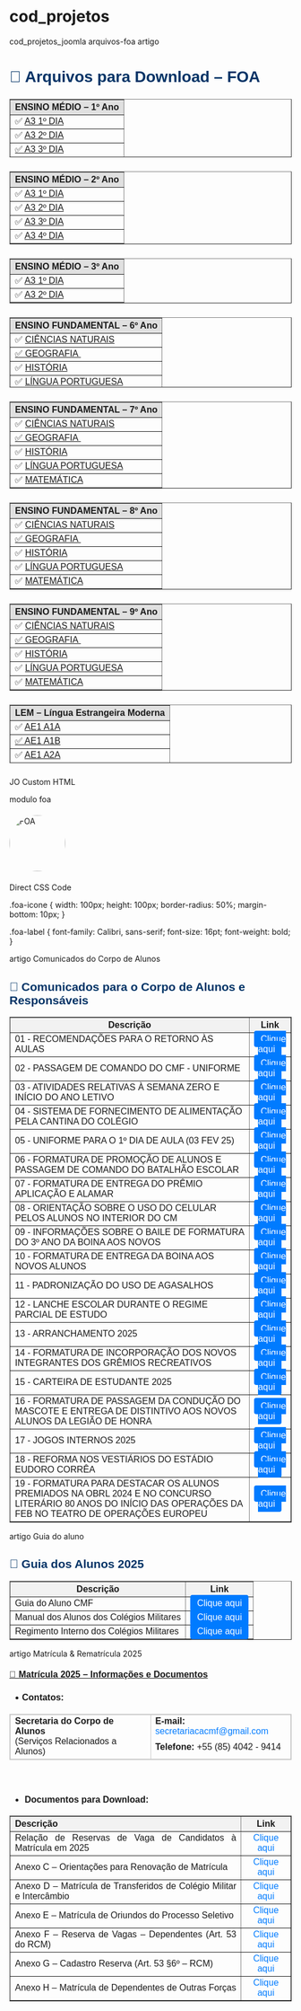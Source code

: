 # cod_projetos
cod_projetos_joomla
arquivos-foa artigo



<div style="max-width: 800px; margin: 0px auto; font-family: Arial, sans-serif; font-size: 14pt; text-align: justify;">
<h2 style="color: #003366;">📁 Arquivos para Download – FOA</h2>
<table style="width: 100%; border-collapse: collapse; margin-bottom: 25px; height: 104px;" border="1" cellspacing="0" cellpadding="10">
<thead style="background-color: #e0e0e0;">
<tr style="height: 20.8px;">
<th style="text-align: left; width: 100%; height: 20.8px;">ENSINO MÉDIO – 1º Ano</th>
</tr>
</thead>
<tbody>
<tr style="height: 20.8px;">
<td style="height: 20.8px;">✅ <a href="images/FOA 1 Trim/Medio/1 Ano/A3 1 ANO 1 DIA - FOA.pdf">A3 1º DIA</a></td>
</tr>
<tr style="height: 20.8px;">
<td style="height: 20.8px;">✅ <a href="images/FOA%201%20Trim/Medio/1%20Ano/A3 1 ANO 2 DIA - FOA.pdf">A3 2º DIA</a></td>
</tr>
<tr style="height: 20.8px;">
<td style="height: 20.8px;"><a href="images/FOA 1 Trim/Medio/1 Ano/A3 1 ANO 3 DIA - FOA.pdf" target="_blank" rel="noopener">✅ A3 3º DIA</a></td>
</tr>
<tr style="height: 20.8px;">
<td style="height: 20.8px;">✅ <a href="images/FOA%201%20Trim/Medio/1%20Ano/A3 1 ANO 4 DIA - FOA.pdf">A3 4º DIA</a></td>
</tr>
</tbody>
</table>
<table style="width: 100%; border-collapse: collapse; margin-bottom: 25px;" border="1" cellspacing="0" cellpadding="10">
<thead style="background-color: #e0e0e0;">
<tr>
<th style="text-align: left; width: 100%;">ENSINO MÉDIO – 2º Ano</th>
</tr>
</thead>
<tbody>
<tr>
<td>✅ <a href="images/FOA 1 Trim/Medio/2 Ano/A3 2 ANO 1 DIA - FOA.pdf">A3 1º DIA</a> </td>
</tr>
<tr>
<td>✅ <a href="images/FOA 1 Trim/Medio/2 Ano/A3 2 ANO 2 DIA - FOA.pdf">A3 2º DIA</a></td>
</tr>
<tr>
<td>✅ <a href="images/FOA 1 Trim/Medio/2 Ano/A3 2 ANO 3 DIA - FOA.pdf">A3 3º DIA</a> </td>
</tr>
<tr>
<td>✅ <a href="images/FOA 1 Trim/Medio/2 Ano/A3 2 ANO 4 DIA - FOA.pdf">A3 4º DIA</a> </td>
</tr>
</tbody>
</table>
<table style="width: 100%; border-collapse: collapse; margin-bottom: 25px;" border="1" cellspacing="0" cellpadding="10">
<thead style="background-color: #e0e0e0;">
<tr>
<th style="text-align: left; width: 100%;">ENSINO MÉDIO – 3º Ano</th>
</tr>
</thead>
<tbody>
<tr>
<td>✅ <a href="images/FOA 1 Trim/Medio/3 Ano/A3 3 ANO 1 DIA - FOA.pdf">A3 1º DIA</a></td>
</tr>
<tr>
<td>✅ <a href="images/FOA 1 Trim/Medio/3 Ano/A3 3 ANO 2 DIA - FOA.pdf">A3 2º DIA</a></td>
</tr>
</tbody>
</table>
<table style="width: 100%; border-collapse: collapse; margin-bottom: 25px; height: 124.8px;" border="1" cellspacing="0" cellpadding="10">
<thead style="background-color: #e0e0e0;">
<tr style="height: 20.8px;">
<th style="text-align: left; width: 100%; height: 20.8px;">ENSINO FUNDAMENTAL – 6º Ano</th>
</tr>
</thead>
<tbody>
<tr style="height: 20.8px;">
<td style="height: 20.8px;">✅ <a href="images/FOA%201%20Trim/Fundamental/CN/AE1 CN 6ANO - FOA.pdf">CIÊNCIAS NATURAIS</a></td>
</tr>
<tr style="height: 20.8px;">
<td style="height: 20.8px;"><a href="images/FOA%201%20Trim/Fundamental/GEO/AE1%20GEO%206ANO%20-%20FOA.pdf">✅ GEOGRAFIA </a></td>
</tr>
<tr style="height: 20.8px;">
<td style="height: 20.8px;">✅ <a href="images/FOA%201%20Trim/Fundamental/HIS/AE1 HIS 6ANO - FOA.pdf">HISTÓRIA</a></td>
</tr>
<tr style="height: 20.8px;">
<td style="height: 20.8px;">✅ <a href="images/FOA%201%20Trim/Fundamental/LP/AE1%20POR%206ANO%20-%20FOA.pdf">LÍNGUA PORTUGUESA</a></td>
</tr>
<tr style="height: 20.8px;">
<td style="height: 20.8px;">✅ <a href="images/FOA%201%20Trim/Fundamental/MAT/AE1%20MAT%206ANO%20-%20FOA.pdf">MATEMÁTICA</a></td>
</tr>
</tbody>
</table>
<table style="width: 100%; border-collapse: collapse; margin-bottom: 25px;" border="1" cellspacing="0" cellpadding="10">
<thead style="background-color: #e0e0e0;">
<tr>
<th style="text-align: left; width: 100%;">ENSINO FUNDAMENTAL – 7º Ano</th>
</tr>
</thead>
<tbody>
<tr>
<td style="height: 20.8px; width: 100%;">✅ <a href="images/FOA%201%20Trim/Fundamental/CN/AE1 CN 7ANO - FOA.pdf">CIÊNCIAS NATURAIS</a></td>
</tr>
<tr>
<td style="height: 20.8px; width: 100%;"><a href="images/FOA%201%20Trim/Fundamental/GEO/AE1 GEO 7ANO - FOA.pdf">✅ GEOGRAFIA </a></td>
</tr>
<tr>
<td style="height: 20.8px; width: 100%;">✅ <a href="images/FOA%201%20Trim/Fundamental/HIS/AE1%20HIS%207ANO%20-%20FOA.pdf">HISTÓRIA</a></td>
</tr>
<tr>
<td style="height: 20.8px; width: 100%;">✅ <a href="images/FOA%201%20Trim/Fundamental/LP/AE1 POR 7ANO - FOA.pdf">LÍNGUA PORTUGUESA</a></td>
</tr>
<tr>
<td style="height: 20.8px; width: 100%;">✅ <a href="images/FOA%201%20Trim/Fundamental/MAT/AE1 MAT 7ANO - FOA.pdf">MATEMÁTICA</a></td>
</tr>
</tbody>
</table>
<table style="width: 100%; border-collapse: collapse; margin-bottom: 25px;" border="1" cellspacing="0" cellpadding="10">
<thead style="background-color: #e0e0e0;">
<tr>
<th style="text-align: left; width: 100%;">ENSINO FUNDAMENTAL – 8º Ano</th>
</tr>
</thead>
<tbody>
<tr>
<td style="height: 20.8px; width: 100%;">✅ <a href="images/FOA%201%20Trim/Fundamental/CN/AE1%20CN%208ANO%20-%20FOA.pdf">CIÊNCIAS NATURAIS</a></td>
</tr>
<tr>
<td style="height: 20.8px; width: 100%;"><a href="images/FOA%201%20Trim/Fundamental/GEO/AE1 GEO 8ANO - FOA.pdf">✅ GEOGRAFIA </a></td>
</tr>
<tr>
<td style="height: 20.8px; width: 100%;">✅ <a href="images/FOA%201%20Trim/Fundamental/HIS/AE1 HIS 8ANO - FOA.pdf">HISTÓRIA</a></td>
</tr>
<tr>
<td style="height: 20.8px; width: 100%;">✅ <a href="images/FOA%201%20Trim/Fundamental/LP/AE1 POR 8ANO - FOA.pdf">LÍNGUA PORTUGUESA</a></td>
</tr>
<tr>
<td style="height: 20.8px; width: 100%;">✅ <a href="images/FOA%201%20Trim/Fundamental/MAT/AE1 MAT 8ANO - FOA.pdf">MATEMÁTICA</a></td>
</tr>
</tbody>
</table>
<table style="width: 100%; border-collapse: collapse; margin-bottom: 25px;" border="1" cellspacing="0" cellpadding="10">
<thead style="background-color: #e0e0e0;">
<tr>
<th style="text-align: left; width: 100%;">ENSINO FUNDAMENTAL – 9º Ano</th>
</tr>
</thead>
<tbody>
<tr>
<td style="height: 20.8px; width: 100%;">✅ <a href="images/FOA%201%20Trim/Fundamental/CN/AE1 CN 9ANO - FOA.pdf">CIÊNCIAS NATURAIS</a></td>
</tr>
<tr>
<td style="height: 20.8px; width: 100%;"><a href="images/FOA%201%20Trim/Fundamental/GEO/AE1 GEO 9ANO - FOA.pdf">✅ GEOGRAFIA </a></td>
</tr>
<tr>
<td style="height: 20.8px; width: 100%;">✅ <a href="images/FOA%201%20Trim/Fundamental/HIS/AE1 HIS 9ANO - FOA.pdf">HISTÓRIA</a></td>
</tr>
<tr>
<td style="height: 20.8px; width: 100%;">✅ <a href="images/FOA%201%20Trim/Fundamental/LP/AE1 POR 9ANO - FOA.pdf">LÍNGUA PORTUGUESA</a></td>
</tr>
<tr>
<td style="height: 20.8px; width: 100%;">✅ <a href="images/FOA%201%20Trim/Fundamental/MAT/AE1 MAT 9ANO - FOA.pdf">MATEMÁTICA</a></td>
</tr>
</tbody>
</table>
<table style="width: 100%; border-collapse: collapse; margin-bottom: 25px; height: 104px;" border="1" cellspacing="0" cellpadding="10">
<thead style="background-color: #e0e0e0;">
<tr style="height: 20.8px;">
<th style="text-align: left; width: 100%; height: 20.8px;">LEM – Língua Estrangeira Moderna</th>
</tr>
</thead>
<tbody>
<tr style="height: 20.8px;">
<td style="height: 20.8px;">✅ <a href="images/FOA%201%20Trim/Fundamental/LEM/AE1%20A1A%20-%20FOA.pdf">AE1 A1A</a></td>
</tr>
<tr style="height: 20.8px;">
<td style="height: 20.8px;"><a href="downloads/foa/lem/ingles.pdf" target="_blank" rel="noopener">✅ </a><a href="images/FOA%201%20Trim/Fundamental/LEM/AE1 A1B - FOA.pdf">AE1 A1B</a></td>
</tr>
<tr style="height: 20.8px;">
<td style="height: 20.8px;">✅ <a href="images/FOA%201%20Trim/Fundamental/LEM/AE1 A2A - FOA.pdf">AE1 A2A</a></td>
</tr>
<tr style="height: 20.8px;">
<td style="height: 20.8px;">✅ <a href="images/FOA%201%20Trim/Fundamental/LEM/AE1 A2B - FOA.pdf">AE1 A2B</a></td>
</tr>
</tbody>
</table>
</div>


JO Custom HTML


modulo foa

<div class="text-center" style="margin: 20px 0;">
  <a href="https://cmf.eb.mil.br/index.php/foa-2/arquivos-foa" style="text-decoration: none;">
    <img src="/images/icones/foa.png" alt="FOA" style="width: 100px; height: 100px; border-radius: 50%;">
  </a>
</div>


Direct CSS Code

.foa-icone {
  width: 100px;
  height: 100px;
  border-radius: 50%;
  margin-bottom: 10px;
}

.foa-label {
  font-family: Calibri, sans-serif;
  font-size: 16pt;
  font-weight: bold;
}


artigo Comunicados do Corpo de Alunos



<div style="max-width: 1000px; margin: 0 auto; font-family: Arial, sans-serif;">
<h2 style="color: #003366;">📌 Comunicados para o Corpo de Alunos e Responsáveis</h2>
<table style="border-collapse: collapse; width: 100%;" border="1" cellspacing="0" cellpadding="10">
<thead style="background-color: #f2f2f2;">
<tr>
<th style="text-align: center; width: 85.2202%;">Descrição</th>
<th style="text-align: center; width: 14.7798%;">Link</th>
</tr>
</thead>
<tbody>
<tr>
<td style="width: 85.2202%;">01 - RECOMENDAÇÕES PARA O RETORNO ÀS AULAS</td>
<td style="text-align: center; width: 14.7798%;"><a style="background-color: #007bff; color: white; padding: 6px 12px; text-decoration: none; border-radius: 4px;" href="https://cmf.eb.mil.br/images/comunicados/Alunos/Comunicado_01_RECOMENDAcoES_PARAO_RETORNO_AS_AULAS.pdf" target="_blank" rel="noopener">Clique aqui</a></td>
</tr>
<tr>
<td style="width: 85.2202%;">02 - PASSAGEM DE COMANDO DO CMF - UNIFORME</td>
<td style="text-align: center; width: 14.7798%;"><a style="background-color: #007bff; color: white; padding: 6px 12px; text-decoration: none; border-radius: 4px;" href="https://cmf.eb.mil.br/images/comunicados/Alunos/Comunicado 02 - PASSAGEM DE COMANDO DO CMF - UNIFORME.pdf" target="_blank" rel="noopener">Clique aqui</a></td>
</tr>
<tr>
<td style="width: 85.2202%;">03 - ATIVIDADES RELATIVAS À SEMANA ZERO E INÍCIO DO ANO LETIVO</td>
<td style="text-align: center; width: 14.7798%;"><a style="background-color: #007bff; color: white; padding: 6px 12px; text-decoration: none; border-radius: 4px;" href="https://cmf.eb.mil.br/images/comunicados/Alunos/Comunicado_03Atividade_letivasSemanaZero.pdf" target="_blank" rel="noopener">Clique aqui</a></td>
</tr>
<tr>
<td style="width: 85.2202%;">04 - SISTEMA DE FORNECIMENTO DE ALIMENTAÇÃO PELA CANTINA DO COLÉGIO</td>
<td style="text-align: center; width: 14.7798%;"><a style="background-color: #007bff; color: white; padding: 6px 12px; text-decoration: none; border-radius: 4px;" href="https://cmf.eb.mil.br/images/comunicados/Alunos/Comunicado_04_SISTEMA_DE_FORNEC.pdf" target="_blank" rel="noopener">Clique aqui</a></td>
</tr>
<tr>
<td style="width: 85.2202%;">05 - UNIFORME PARA O 1º DIA DE AULA (03 FEV 25)</td>
<td style="text-align: center; width: 14.7798%;"><a style="background-color: #007bff; color: white; padding: 6px 12px; text-decoration: none; border-radius: 4px;" href="https://cmf.eb.mil.br/images/comunicados/Alunos/Comunicado_05_UNIFORME_PARA_O.pdf" target="_blank" rel="noopener">Clique aqui</a></td>
</tr>
<tr>
<td style="width: 85.2202%;">06 - FORMATURA DE PROMOÇÃO DE ALUNOS E PASSAGEM DE COMANDO DO BATALHÃO ESCOLAR</td>
<td style="text-align: center; width: 14.7798%;"><a style="background-color: #007bff; color: white; padding: 6px 12px; text-decoration: none; border-radius: 4px;" href="https://cmf.eb.mil.br/images/comunicados/Alunos/Comunicado 06_FORMATURA_DE_PROMOcaoO_ESCOLAR.pdf" target="_blank" rel="noopener">Clique aqui</a></td>
</tr>
<tr>
<td style="width: 85.2202%;">07 - FORMATURA DE ENTREGA DO PRÊMIO APLICAÇÃO E ALAMAR</td>
<td style="text-align: center; width: 14.7798%;"><a style="background-color: #007bff; color: white; padding: 6px 12px; text-decoration: none; border-radius: 4px;" href="https://cmf.eb.mil.br/images/comunicados/Alunos/Comunicado_07_FORMATURA.pdf" target="_blank" rel="noopener">Clique aqui</a></td>
</tr>
<tr>
<td style="width: 85.2202%;">08 - ORIENTAÇÃO SOBRE O USO DO CELULAR PELOS ALUNOS NO INTERIOR DO CM</td>
<td style="text-align: center; width: 14.7798%;"><a style="background-color: #007bff; color: white; padding: 6px 12px; text-decoration: none; border-radius: 4px;" href="https://cmf.eb.mil.br/images/comunicados/Alunos/Comunicado_08_ORIENTA.pdf" target="_blank" rel="noopener">Clique aqui</a></td>
</tr>
<tr>
<td style="width: 85.2202%;">09 - INFORMAÇÕES SOBRE O BAILE DE FORMATURA DO 3º ANO DA BOINA AOS NOVOS</td>
<td style="text-align: center; width: 14.7798%;"><a style="background-color: #007bff; color: white; padding: 6px 12px; text-decoration: none; border-radius: 4px;" href="https://cmf.eb.mil.br/images/comunicados/Alunos/Comunicado_09_info3ANO.pdf" target="_blank" rel="noopener">Clique aqui</a></td>
</tr>
<tr>
<td style="width: 85.2202%;">10 - FORMATURA DE ENTREGA DA BOINA AOS NOVOS ALUNOS</td>
<td style="text-align: center; width: 14.7798%;"><a style="background-color: #007bff; color: white; padding: 6px 12px; text-decoration: none; border-radius: 4px;" href="https://cmf.eb.mil.br/images/comunicados/Alunos/Comunicado_10_FORMATURA_DE_ENT.pdf" target="_blank" rel="noopener">Clique aqui</a></td>
</tr>
<tr>
<td style="width: 85.2202%;">11 - PADRONIZAÇÃO DO USO DE AGASALHOS</td>
<td style="text-align: center; width: 14.7798%;"><a style="background-color: #007bff; color: white; padding: 6px 12px; text-decoration: none; border-radius: 4px;" href="https://cmf.eb.mil.br/images/comunicados/Alunos/Comunicado_11_PADROS.pdf" target="_blank" rel="noopener">Clique aqui</a></td>
</tr>
<tr>
<td style="width: 85.2202%;">12 - LANCHE ESCOLAR DURANTE O REGIME PARCIAL DE ESTUDO</td>
<td style="text-align: center; width: 14.7798%;"><a style="background-color: #007bff; color: white; padding: 6px 12px; text-decoration: none; border-radius: 4px;" href="https://cmf.eb.mil.br/images/comunicados/Alunos/Comunicado_12_LANCHE_ESCOLAR.pdf" target="_blank" rel="noopener">Clique aqui</a></td>
</tr>
<tr>
<td style="width: 85.2202%;">13 - ARRANCHAMENTO 2025</td>
<td style="text-align: center; width: 14.7798%;"><a style="background-color: #007bff; color: white; padding: 6px 12px; text-decoration: none; border-radius: 4px;" href="https://cmf.eb.mil.br/images/comunicados/Alunos/Comunicado_12_LANCHE_ESCOLAR.pdf" target="_blank" rel="noopener">Clique aqui</a></td>
</tr>
<tr>
<td style="width: 85.2202%;">14 - FORMATURA DE INCORPORAÇÃO DOS NOVOS INTEGRANTES DOS GRÊMIOS RECREATIVOS</td>
<td style="text-align: center; width: 14.7798%;"><a style="background-color: #007bff; color: white; padding: 6px 12px; text-decoration: none; border-radius: 4px;" href="https://cmf.eb.mil.br/images/comunicados/Alunos/Comunicado_14_INCORPORACAO_DOS_NOVOS_INTEGRANTES_DOS_GREMIOS_RECREATIVOS.pdf" target="_blank" rel="noopener">Clique aqui</a></td>
</tr>
<tr>
<td style="width: 85.2202%;">15 - CARTEIRA DE ESTUDANTE 2025</td>
<td style="text-align: center; width: 14.7798%;"><a style="background-color: #007bff; color: white; padding: 6px 12px; text-decoration: none; border-radius: 4px;" href="https://cmf.eb.mil.br/images/comunicados/Alunos/Comunicado_15_CARTEIRA_DE_ESTUDANTE_2025.pdf" target="_blank" rel="noopener">Clique aqui</a></td>
</tr>
<tr>
<td style="width: 85.2202%;">16 - FORMATURA DE PASSAGEM DA CONDUÇÃO DO MASCOTE E ENTREGA DE DISTINTIVO AOS NOVOS ALUNOS DA LEGIÃO DE HONRA</td>
<td style="text-align: center; width: 14.7798%;"><a style="background-color: #007bff; color: white; padding: 6px 12px; text-decoration: none; border-radius: 4px;" href="https://cmf.eb.mil.br/images/comunicados/Alunos/Comunicado 16 - FORMATURA DE PASSAGEM DA CONDUÇÃO DO MASCOTE E ENTREGA DE DISTINTIVO AOS NOVOS ALUNOS DA LEGIÃO DE HONRA.pdf" target="_blank" rel="noopener">Clique aqui</a></td>
</tr>
<tr>
<td style="width: 85.2202%;">17 - JOGOS INTERNOS 2025</td>
<td style="text-align: center; width: 14.7798%;"><a style="background-color: #007bff; color: white; padding: 6px 12px; text-decoration: none; border-radius: 4px;" href="https://cmf.eb.mil.br/images/comunicados/Alunos/Comunicado 17 - JOGOS INTERNOS 2025.pdf" target="_blank" rel="noopener">Clique aqui</a></td>
</tr>
<tr>
<td style="width: 85.2202%;">18 - REFORMA NOS VESTIÁRIOS DO ESTÁDIO EUDORO CORRÊA</td>
<td style="text-align: center; width: 14.7798%;"><a style="background-color: #007bff; color: white; padding: 6px 12px; text-decoration: none; border-radius: 4px;" href="https://cmf.eb.mil.br/images/comunicados/Alunos/Comunicado 18 - REFORMA NOS VESTIÁRIOS DO ESTÁDIO EUDORO CORRÊA.pdf" target="_blank" rel="noopener">Clique aqui</a></td>
</tr>
<tr>
<td style="width: 85.2202%;">19 - FORMATURA PARA DESTACAR OS ALUNOS PREMIADOS NA OBRL 2024 E NO CONCURSO LITERÁRIO 80 ANOS DO INÍCIO DAS OPERAÇÕES DA FEB NO TEATRO DE OPERAÇÕES EUROPEU</td>
<td style="text-align: center; width: 14.7798%;"><a style="background-color: #007bff; color: white; padding: 6px 12px; text-decoration: none; border-radius: 4px;" href="https://cmf.eb.mil.br/images/comunicados/Alunos/Comunicado_19.pdf" target="_blank" rel="noopener">Clique aqui</a></td>
</tr>
</tbody>
</table>
</div>


artigo Guia do aluno



<div style="max-width: 1000px; margin: 0 auto; font-family: Arial, sans-serif;">
<h2 style="color: #003366;">📌 Guia dos Alunos 2025</h2>
<table style="border-collapse: collapse; width: 100%;" border="1" cellspacing="0" cellpadding="10">
<thead style="background-color: #f2f2f2;">
<tr>
<th style="text-align: center;">Descrição</th>
<th style="text-align: center;">Link</th>
</tr>
</thead>
<tbody>
<tr>
<td>Guia do Aluno CMF</td>
<td style="text-align: center;"><a style="background-color: #007bff; color: white; padding: 6px 12px; text-decoration: none; border-radius: 4px;" href="images/comunicados/Guia_do_Aluno_25Novo.pdf" target="_blank" rel="noopener"> Clique aqui </a></td>
</tr>
<tr>
<td>Manual dos Alunos dos Colégios Militares</td>
<td style="text-align: center;"><a style="background-color: #007bff; color: white; padding: 6px 12px; text-decoration: none; border-radius: 4px;" href="images/comunicados/Mnl_AluSCMB.pdf" target="_blank" rel="noopener"> Clique aqui </a></td>
</tr>
<tr>
<td>Regimento Interno dos Colégios Militares</td>
<td style="text-align: center;"><a style="background-color: #007bff; color: white; padding: 6px 12px; text-decoration: none; border-radius: 4px;" href="images/comunicados/RICM.pdf" target="_blank" rel="noopener"> Clique aqui </a></td>
</tr>
</tbody>
</table>
</div>

artigo Matrícula & Rematrícula 2025



<div style="max-width: 1000px; margin: 0 auto; font-family: Calibri, sans-serif; font-size: 16px; line-height: 1.6;">
<p><strong><u>📌 Matrícula 2025 – Informações e Documentos</u></strong></p>
<ul>
<li style="text-align: justify; text-indent: -3.5pt;"><strong>Contatos:</strong></li>
</ul>
<table style="border: 1px solid #c9c9c9; border-collapse: collapse; width: 100%;" cellspacing="0" cellpadding="12">
<tbody>
<tr>
<td style="border: 1px solid #c9c9c9; width: 50%; vertical-align: top;"><strong>Secretaria do Corpo de Alunos</strong><br>(Serviços Relacionados a Alunos)</td>
<td style="border: 1px solid #c9c9c9; vertical-align: top;">
<p style="margin: 0;"><strong>E-mail:</strong> <a style="color: #007bff; text-decoration: none;" href="mailto:secretariacacmf@gmail.com" target="_blank" rel="noopener">secretariacacmf@gmail.com</a></p>
<p style="margin: 10px 0 0 0;"><strong>Telefone:</strong> +55 (85) 4042 - 9414</p>
</td>
</tr>
</tbody>
</table>
<p> </p>
<ul>
<li><strong>Documentos para Download:</strong></li>
</ul>
<table style="width: 100%; border-collapse: collapse; font-size: 16px;" border="1" cellspacing="0" cellpadding="12">
<thead style="background-color: #f2f2f2;">
<tr>
<th style="text-align: justify;">Descrição</th>
<th style="text-align: center;">Link</th>
</tr>
</thead>
<tbody>
<tr>
<td style="text-align: justify;">Relação de Reservas de Vaga de Candidatos à Matrícula em 2025</td>
<td style="text-align: center;"><a style="color: #007bff; text-decoration: none;" href="images/CORPO_DE_ALUNO/rematricula_2024_2025/doc001.pdf" target="_blank" rel="noopener">Clique aqui</a></td>
</tr>
<tr>
<td style="text-align: justify;">Anexo C – Orientações para Renovação de Matrícula</td>
<td style="text-align: center;"><a style="color: #007bff; text-decoration: none;" href="images/CORPO_DE_ALUNO/rematricula_2024_2025/AnexoC.rar" target="_blank" rel="noopener">Clique aqui</a></td>
</tr>
<tr>
<td style="text-align: justify;">Anexo D – Matrícula de Transferidos de Colégio Militar e Intercâmbio</td>
<td style="text-align: center;"><a style="color: #007bff; text-decoration: none;" href="images/CORPO_DE_ALUNO/rematricula_2024_2025/AnexoD.rar" target="_blank" rel="noopener">Clique aqui</a></td>
</tr>
<tr>
<td style="text-align: justify;">Anexo E – Matrícula de Oriundos do Processo Seletivo</td>
<td style="text-align: center;"><a style="color: #007bff; text-decoration: none;" href="images/CORPO_DE_ALUNO/rematricula_2024_2025/AnexoE.rar" target="_blank" rel="noopener">Clique aqui</a></td>
</tr>
<tr>
<td style="text-align: justify;">Anexo F – Reserva de Vagas – Dependentes (Art. 53 do RCM)</td>
<td style="text-align: center;"><a style="color: #007bff; text-decoration: none;" href="images/CORPO_DE_ALUNO/rematricula_2024_2025/AnexoF.rar" target="_blank" rel="noopener">Clique aqui</a></td>
</tr>
<tr>
<td style="text-align: justify;">Anexo G – Cadastro Reserva (Art. 53 §6º – RCM)</td>
<td style="text-align: center;"><a style="color: #007bff; text-decoration: none;" href="images/CORPO_DE_ALUNO/rematricula_2024_2025/AnexoG.rar" target="_blank" rel="noopener">Clique aqui</a></td>
</tr>
<tr>
<td style="text-align: justify;">Anexo H – Matrícula de Dependentes de Outras Forças</td>
<td style="text-align: center;"><a style="color: #007bff; text-decoration: none;" href="images/CORPO_DE_ALUNO/rematricula_2024_2025/AnexoH.rar" target="_blank" rel="noopener">Clique aqui</a></td>
</tr>
</tbody>
</table>
</div>
